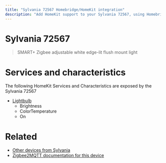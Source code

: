 ```yaml
---
title: "Sylvania 72567 Homebridge/HomeKit integration"
description: "Add HomeKit support to your Sylvania 72567, using Homebridge, Zigbee2MQTT and homebridge-z2m."
---
```

<!---
This file has been GENERATED using src/docgen/docgen.ts
DO NOT EDIT THIS FILE MANUALLY!
-->
# Sylvania 72567
> SMART+ Zigbee adjustable white edge-lit flush mount light


# Services and characteristics
The following HomeKit Services and Characteristics are exposed by
the Sylvania 72567

* [Lightbulb](../../light.md)
  * Brightness
  * ColorTemperature
  * On


# Related
* [Other devices from Sylvania](../index.md#sylvania)
* [Zigbee2MQTT documentation for this device](https://www.zigbee2mqtt.io/devices/72567.html)